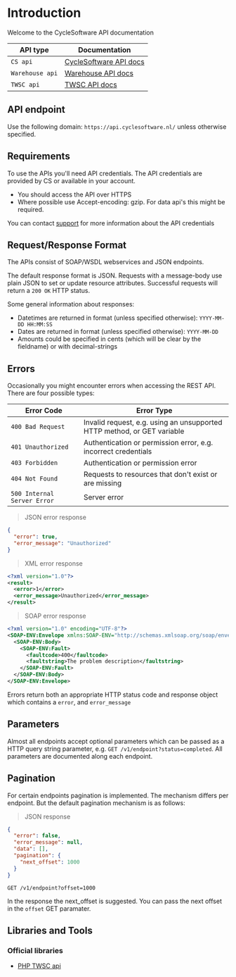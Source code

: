 # Introduction #

Welcome to the CycleSoftware API documentation

| API type | Documentation             |
|-------------|---------------------------|
| `CS api` | [CycleSoftware API docs](index.html) |
| `Warehouse api` | [Warehouse API docs](warehouse.html) |
| `TWSC api` | [TWSC API docs](https://github.com/CycleSoftware/oauth2-twsc/) |

## API endpoint ##

Use the following domain: `https://api.cyclesoftware.nl/` unless otherwise specified.

## Requirements ##

To use the APIs you'll need API credentials. The API credentials are provided by CS or available in your account.

* You should access the API over HTTPS
* Where possible use Accept-encoding: gzip. For data api's this might be required.

<aside class="notice">
  You can contact <a href="mailto:support@cyclesoftware.nl">support</a> for more information about the API credentials
</aside>

## Request/Response Format ##

The APIs consist of SOAP/WSDL webservices and JSON endpoints.

The default response format is JSON. Requests with a message-body use plain JSON to set or update resource attributes.
Successful requests will return a `200 OK` HTTP status.

Some general information about responses:

* Datetimes are returned in format (unless specified otherwise): `YYYY-MM-DD HH:MM:SS`
* Dates are returned in format (unless specified otherwise): `YYYY-MM-DD`
* Amounts could be specified in cents (which will be clear by the fieldname) or with decimal-strings

## Errors ##

Occasionally you might encounter errors when accessing the REST API. There are four possible types:

| Error Code                  | Error Type                                                  |
|-----------------------------|-------------------------------------------------------------|
| `400 Bad Request`           | Invalid request, e.g. using an unsupported HTTP method, or GET variable     |
| `401 Unauthorized`          | Authentication or permission error, e.g. incorrect credentials |
| `403 Forbidden`          | Authentication or permission error |
| `404 Not Found`             | Requests to resources that don't exist or are missing       |
| `500 Internal Server Error` | Server error                                                |

> JSON error response

```json
{
  "error": true,
  "error_message": "Unauthorized"
}
```

> XML error response

```xml
<?xml version="1.0"?>
<result>
  <error>1</error>
  <error_message>Unauthorized</error_message>
</result>
```

> SOAP error response

```xml
<?xml version="1.0" encoding="UTF-8"?>
<SOAP-ENV:Envelope xmlns:SOAP-ENV="http://schemas.xmlsoap.org/soap/envelope/">
  <SOAP-ENV:Body>
    <SOAP-ENV:Fault>
      <faultcode>400</faultcode>
      <faultstring>The problem description</faultstring>
    </SOAP-ENV:Fault>
  </SOAP-ENV:Body>
</SOAP-ENV:Envelope>
```

Errors return both an appropriate HTTP status code and response object which contains a `error`, and `error_message`

## Parameters ##

Almost all endpoints accept optional parameters which can be passed as a HTTP query string parameter,
e.g. `GET /v1/endpoint?status=completed`. All parameters are documented along each endpoint.

## Pagination ##

For certain endpoints pagination is implemented. The mechanism differs per endpoint. But the default pagination
mechanism is as follows:

> JSON response

```json
{
  "error": false,
  "error_message": null,
  "data": [],
  "pagination": {
    "next_offset": 1000
  }
}
```

`GET /v1/endpoint?offset=1000`

In the response the next_offset is suggested. You can pass the next offset in the `offset` GET paramater.

## Libraries and Tools ##

### Official libraries ###

- [PHP TWSC api](https://packagist.org/packages/cyclesoftware/oauth2-twsc)
